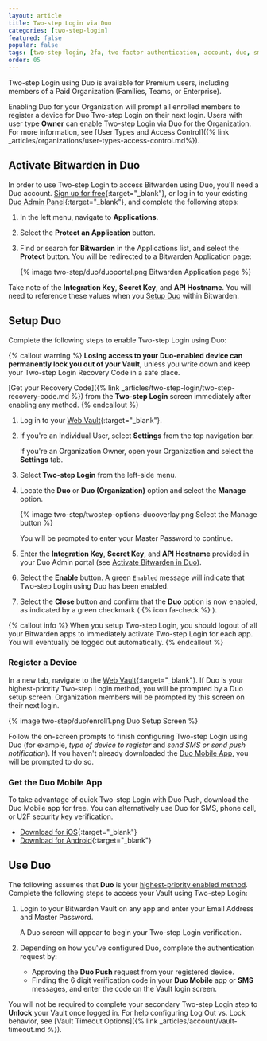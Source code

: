 ```yaml
---
layout: article
title: Two-step Login via Duo
categories: [two-step-login]
featured: false
popular: false
tags: [two-step login, 2fa, two factor authentication, account, duo, sms]
order: 05
---
```


Two-step Login using Duo is available for Premium users, including members of a Paid Organization (Families, Teams, or Enterprise).

Enabling Duo for your Organization will prompt all enrolled members to register a device for Duo Two-step Login on their next login. Users with user type **Owner** can enable Two-step Login via Duo for the Organization. For more information, see [User Types and Access Control]({% link _articles/organizations/user-types-access-control.md%}).

## Activate Bitwarden in Duo

In order to use Two-step Login to access Bitwarden using Duo, you'll need a Duo account. [Sign up for free](https://signup.duo.com/){:target="_blank"}, or log in to your existing [Duo Admin Panel](https://admin.duosecurity.com/login){:target="_blank"}, and complete the following steps:

1. In the left menu, navigate to **Applications**.
2. Select the **Protect an Application** button.
3. Find or search for **Bitwarden** in the Applications list, and select the **Protect** button. You will be redirected to a Bitwarden Application page:

    {% image two-step/duo/duoportal.png Bitwarden Application page %}

Take note of the **Integration Key**, **Secret Key**, and **API Hostname**. You will need to reference these values when you [Setup Duo](#setup-two-step-login) within Bitwarden.

## Setup Duo

Complete the following steps to enable Two-step Login using Duo:

{% callout warning %}
**Losing access to your Duo-enabled device can permanently lock you out of your Vault,** unless you write down and keep your Two-step Login Recovery Code in a safe place.

[Get your Recovery Code]({% link _articles/two-step-login/two-step-recovery-code.md %}) from the **Two-step Login** screen immediately after enabling any method.
{% endcallout %}

1. Log in to your [Web Vault](https://vault.bitwarden.com){:target="\_blank"}.
2. If you're an Individual User, select **Settings** from the top navigation bar.

   If you're an Organization Owner, open your Organization and select the **Settings** tab.
3. Select **Two-step Login** from the left-side menu.
4. Locate the **Duo**  or **Duo (Organization)** option and select the **Manage** option.

   {% image two-step/twostep-options-duooverlay.png Select the Manage button %}

   You will be prompted to enter your Master Password to continue.
5. Enter the **Integration Key**, **Secret Key**, and **API Hostname** provided in your Duo Admin portal (see [Activate Bitwarden in Duo](#activate-bitwarden-in-duo)).
6. Select the **Enable** button. A green `Enabled` message will indicate that Two-step Login using Duo has been enabled.
7. Select the **Close** button and confirm that the **Duo** option is now enabled, as indicated by a green checkmark ( {% icon fa-check %} ).

{% callout info %}
When you setup Two-step Login, you should logout of all your Bitwarden apps to immediately activate Two-step Login for each app. You will eventually be logged out automatically.
{% endcallout %}

### Register a Device

In a new tab, navigate to the [Web Vault](https://vault.bitwarden.com){:target="\_blank"}. If Duo is your highest-priority Two-step Login method, you will be prompted by a Duo setup screen. Organization members will be prompted by this screen on their next login.

{% image two-step/duo/enroll1.png Duo Setup Screen %}

Follow the on-screen prompts to finish configuring Two-step Login using Duo (for example, *type of device to register* and *send SMS or send push notification*). If you haven't already downloaded the [Duo Mobile App](#get-the-duo-mobile-app), you will be prompted to do so.

### Get the Duo Mobile App

To take advantage of quick Two-step Login with Duo Push, download the Duo Mobile app for free. You can alternatively use Duo for SMS, phone call, or U2F security key verification.

- [Download for iOS](https://itunes.apple.com/us/app/duo-mobile/id422663827?mt=8){:target="_blank"}
- [Download for Android](https://play.google.com/store/apps/details?id=com.duosecurity.duomobile){:target="_blank"}

## Use Duo

The following assumes that **Duo** is your [highest-priority enabled method](https://bitwarden.com/help/article/setup-two-step-login/#using-multiple-methods). Complete the following steps to access your Vault using Two-step Login:

1. Login to your Bitwarden Vault on any app and enter your Email Address and Master Password.

   A Duo screen will appear to begin your Two-step Login verification.

3. Depending on how you've configured Duo, complete the authentication request by:
   - Approving the **Duo Push** request from your registered device.
   - Finding the 6 digit verification code in your **Duo Mobile** app or **SMS** messages, and enter the code on the Vault login screen.

You will not be required to complete your secondary Two-step Login step to **Unlock** your Vault once logged in. For help configuring Log Out vs. Lock behavior, see [Vault Timeout Options]({% link _articles/account/vault-timeout.md %}).

